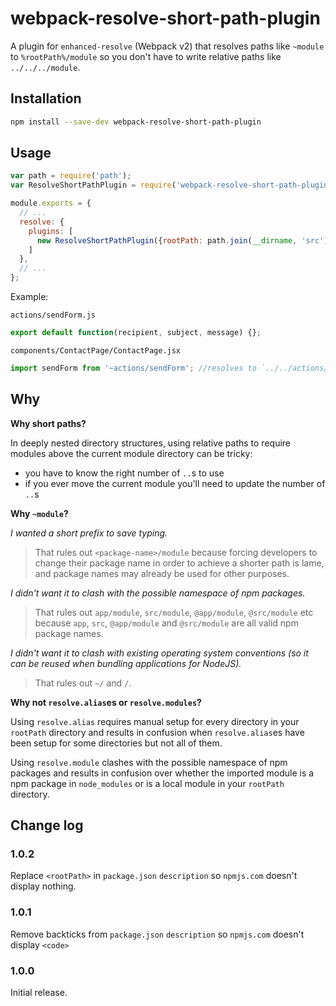 # webpack-resolve-short-path-plugin

A plugin for `enhanced-resolve` (Webpack v2) that resolves paths like `~module` to `%rootPath%/module` so you don't have 
to write relative paths like `../../../module`.

## Installation

```bash
npm install --save-dev webpack-resolve-short-path-plugin
```

## Usage

```js
var path = require('path');
var ResolveShortPathPlugin = require('webpack-resolve-short-path-plugin');

module.exports = {
  // ...
  resolve: {
    plugins: [
      new ResolveShortPathPlugin({rootPath: path.join(__dirname, 'src')})
    ]
  },
  // ...
};

```

Example:

`actions/sendForm.js`
```js
export default function(recipient, subject, message) {};
```

`components/ContactPage/ContactPage.jsx`
```js
import sendForm from '~actions/sendForm'; //resolves to `../../actions/sendForm`
```

## Why

**Why short paths?**

In deeply nested directory structures, using relative paths to require modules above the current module directory can 
be tricky:
 - you have to know the right number of `..`s to use
 - if you ever move the current module you'll need to update the number of `..`s

**Why `~module`?**

*I wanted a short prefix to save typing.* 
> That rules out `<package-name>/module` because forcing developers to change their package name 
in order to achieve a shorter path is lame, and package names may already be used for other purposes.

*I didn't want it to clash with the possible namespace of npm packages.*
> That rules out `app/module`, `src/module`, `@app/module`, `@src/module` etc because `app`, `src`, `@app/module` and 
`@src/module` are all valid npm package names.

*I didn't want it to clash with existing operating system conventions (so it can be reused when bundling applications for NodeJS).*
> That rules out `~/` and `/`.

**Why not `resolve.alias`es or `resolve.modules`?**

Using `resolve.alias` requires manual setup for every directory in your `rootPath` directory and results in confusion when `resolve.alias`es
have been setup for some directories but not all of them.

Using `resolve.module` clashes with the possible namespace of npm packages and results in confusion over whether the imported 
module is a npm package in `node_modules` or is a local module in your `rootPath` directory.

## Change log

### 1.0.2

Replace `<rootPath>` in `package.json` `description` so `npmjs.com` doesn't display nothing.


### 1.0.1

Remove backticks from `package.json` `description` so `npmjs.com` doesn't display `<code>`

### 1.0.0

Initial release.